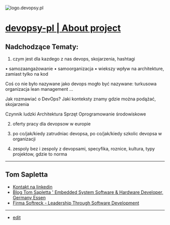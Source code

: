 ![logo.devopsy.pl](http://logo.devopsy.pl/1/cover.png)

# [devopsy-pl | About project](https://devopsy-pl.github.io/devopsy-pl/)

## Nadchodzące Tematy:

1. czym jest dla kazdego z nas devops, skojarzenia, hashtagi

• samozaangażowanie
• samoorganizacja
• wiekszy wpływ na architekture, zamiast tylko na kod

Coś co nie było nazywane jako devops mogło być nazywane: 
	turkusowa organizacja
	lean management
	…


Jak rozmawiać o DevOps?
Jaki konteksty znamy
gdzie można podążać, skojarzenia

Czynnik ludzki
Architektura
Sprzęt
Oprogramowanie środowiskowe



2. oferty pracy dla devopsow w europie

3. po co/jak/kiedy zatrudniac devopsa, po co/jak/kiedy szkolic devopsa w organizacji

4. zespoly bez i zespoly z devopsami, specyfika, roznice, kultura, typy projektow, gdzie to norma




---

## Tom Sapletta
+ [Kontakt na linkedin](https://www.linkedin.com/in/tom-sapletta-com/)
+ [Blog Tom Sapletta ' Embedded System Software & Hardware Developer, Germany Essen](https://tom.sapletta.pl/)
+ [Firma Softreck - Leadership Through Software Development](https://softreck.pl/)


---
+ [edit](https://github.com/devopsy-pl/devopsy-pl/edit/main/README.md)
